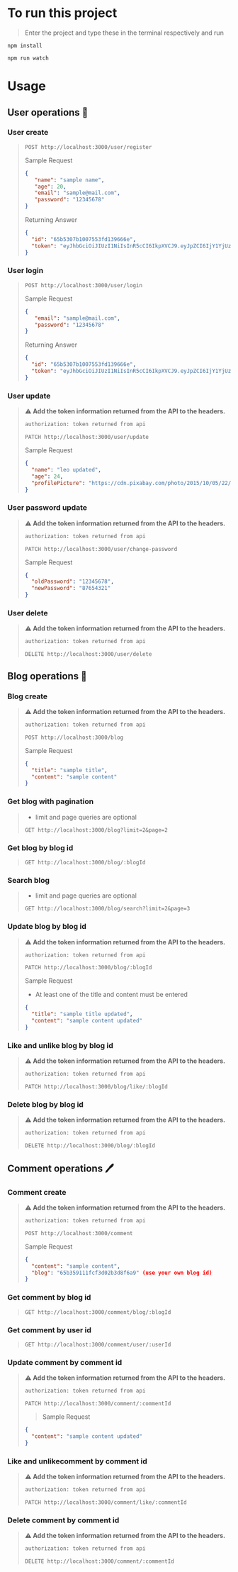 # To run this project
> Enter the project and type these in the terminal respectively and run
```
npm install
```
```
npm run watch
```
# Usage
## User operations 🙍
### User create
> ```http
> POST http://localhost:3000/user/register
> ````
> Sample Request
>```json
> {
>    "name": "sample name",
>    "age": 20,
>    "email": "sample@mail.com",
>    "password": "12345678"
> }
>```
> Returning Answer
>```json
> {
>   "id": "65b5307b1007553fd139666e",
>   "token": "eyJhbGciOiJIUzI1NiIsInR5cCI6IkpXVCJ9.eyJpZCI6IjY1YjUzMDdiMTAwNzU1M2ZkMTM5NjY2ZSIsImVtYWlsIjoibWVobWV0NDNAbWFpbC5jb20iLCJpYXQiOjE3MDYzNzQ4MTAsImV4cCI6MTcwNjM3ODQxMH0.RgyJXqfZDl8fxoESDdHfKeviQpggQg4frdV3S8bv7fc"
> }
>```
### User login
> ```http
> POST http://localhost:3000/user/login
> ````
> Sample Request
>```json
> {
>    "email": "sample@mail.com",
>    "password": "12345678"
> }
>```
> Returning Answer
>```json
> {
>   "id": "65b5307b1007553fd139666e",
>   "token": "eyJhbGciOiJIUzI1NiIsInR5cCI6IkpXVCJ9.eyJpZCI6IjY1YjUzMDdiMTAwNzU1M2ZkMTM5NjY2ZSIsImVtYWlsIjoibWVobWV0NDNAbWFpbC5jb20iLCJpYXQiOjE3MDYzNzQ4MTAsImV4cCI6MTcwNjM3ODQxMH0.RgyJXqfZDl8fxoESDdHfKeviQpggQg4frdV3S8bv7fc"
> }
>```
### User update
> **⚠ Add the token information returned from the API to the headers.**
> ```bash
> authorization: token returned from api
> ```
> ```http
> PATCH http://localhost:3000/user/update
> ````
> Sample Request
>```json
> {
>   "name": "leo updated",
>   "age": 24,
>   "profilePicture": "https://cdn.pixabay.com/photo/2015/10/05/22/37/blank-profile-picture-973460_960_720.png"
> }
>```
### User password update
> **⚠ Add the token information returned from the API to the headers.**
> ```bash
> authorization: token returned from api
> ```
> ```http
> PATCH http://localhost:3000/user/change-password
> ````
> Sample Request
>```json
> {
>   "oldPassword": "12345678",
>   "newPassword": "87654321"
> }
>```
### User delete
> **⚠ Add the token information returned from the API to the headers.**
> ```bash
> authorization: token returned from api
> ```
> ```http
> DELETE http://localhost:3000/user/delete
> ````

## Blog operations 📑
### Blog create
> **⚠ Add the token information returned from the API to the headers.**
> ```bash
> authorization: token returned from api
> ```
> ```http
> POST http://localhost:3000/blog
> ````
> Sample Request
>```json
> {
>   "title": "sample title",
>   "content": "sample content"
> }
>```
### Get blog with pagination
> + limit and page queries are optional
> ```http
> GET http://localhost:3000/blog?limit=2&page=2
> ````
### Get blog by blog id
> ```http
> GET http://localhost:3000/blog/:blogId
> ````
### Search blog
> + limit and page queries are optional
> ```http
> GET http://localhost:3000/blog/search?limit=2&page=3
> ````
### Update blog by blog id
> **⚠ Add the token information returned from the API to the headers.**
> ```bash
> authorization: token returned from api
> ```
> ```http
> PATCH http://localhost:3000/blog/:blogId
> ````
> Sample Request
> + At least one of the title and content must be entered
>```json
> {
>   "title": "sample title updated",
>   "content": "sample content updated"
> }
>```
### Like and unlike blog by blog id
> **⚠ Add the token information returned from the API to the headers.**
> ```bash
> authorization: token returned from api
> ```
> ```http
> PATCH http://localhost:3000/blog/like/:blogId
> ````
### Delete blog by blog id
> **⚠ Add the token information returned from the API to the headers.**
> ```bash
> authorization: token returned from api
> ```
> ```http
> DELETE http://localhost:3000/blog/:blogId
> ````

## Comment operations 🖊️
### Comment create
> **⚠ Add the token information returned from the API to the headers.**
> ```bash
> authorization: token returned from api
> ```
> ```http
> POST http://localhost:3000/comment
> ````
> Sample Request
>```json
> {
>   "content": "sample content",
>   "blog": "65b359111fcf3d02b3d8f6a9" (use your own blog id)
> }
>```
### Get comment by blog id
> ```http
> GET http://localhost:3000/comment/blog/:blogId
> ````
### Get comment by user id
> ```http
> GET http://localhost:3000/comment/user/:userId
> ````
### Update comment by comment id
> **⚠ Add the token information returned from the API to the headers.**
> ```bash
> authorization: token returned from api
> ```
> ```http
> PATCH http://localhost:3000/comment/:commentId
> ````
> > Sample Request
>```json
> {
>   "content": "sample content updated"
> }
>```
### Like and unlikecomment by comment id
> **⚠ Add the token information returned from the API to the headers.**
> ```bash
> authorization: token returned from api
> ```
> ```http
> PATCH http://localhost:3000/comment/like/:commentId
> ````
### Delete comment by comment id
> **⚠ Add the token information returned from the API to the headers.**
> ```bash
> authorization: token returned from api
> ```
> ```http
> DELETE http://localhost:3000/comment/:commentId
> ````
